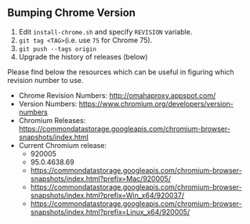 ## Bumping Chrome Version

1. Edit `install-chrome.sh` and specify `REVISION` variable.
2. `git tag <TAG>`(i.e. use `75` for Chrome 75).
3. `git push --tags origin`
4. Upgrade the history of releases (below)

Please find below the resources which can be useful in figuring which revision number to use.

- Chrome Revision Numbers: http://omahaproxy.appspot.com/
- Version Numbers: https://www.chromium.org/developers/version-numbers
- Chromium Releases: https://commondatastorage.googleapis.com/chromium-browser-snapshots/index.html
- Current Chromium release:
    - 920005
    - 95.0.4638.69
    - https://commondatastorage.googleapis.com/chromium-browser-snapshots/index.html?prefix=Mac/920005/
    - https://commondatastorage.googleapis.com/chromium-browser-snapshots/index.html?prefix=Win_x64/920037/
    - https://commondatastorage.googleapis.com/chromium-browser-snapshots/index.html?prefix=Linux_x64/920005/
